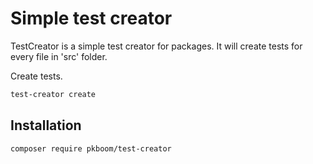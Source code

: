 # Simple test creator

TestCreator is a simple test creator for packages. It will create tests for every file in 'src' folder.

Create tests.

```bash
test-creator create
```

## Installation

```bash
composer require pkboom/test-creator
```
